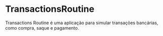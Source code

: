 # TransactionsRoutine
Transactions Routine é uma aplicação para simular transações bancárias, como compra, saque e pagamento.

